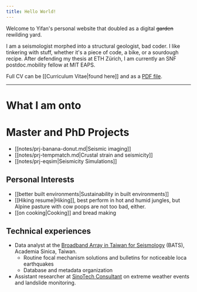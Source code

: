 ```yaml
---
title: Hello World!
---
```

Welcome to Yifan's personal website that doubled as a digital ~~garden~~ rewilding yard.

I am a seismologist morphed into a structural geologist, bad coder. I like tinkering with stuff, whether it's a piece of code, a bike, or a sourdough recipe.
After defending my thesis at ETH Zürich, I am currently an SNF postdoc.mobility fellow at MIT EAPS.

Full CV can be [[Curriculum Vitae|found here]] and as a [PDF file](https://yifanyin.github.io/yifans_cv_2022.pdf).

---
# What I am onto


# Master and PhD Projects
- [[notes/prj-banana-donut.md|Seismic imaging]]
- [[notes/prj-tempmatch.md|Crustal strain and seismicity]]
- [[notes/prj-eqsim|Seismicity Simulations]]

## Personal Interests
- [[better built environments|Sustainability in built environments]]
- [[Hiking resume|Hiking]], best perform in hot and humid jungles, but Alpine pasture with cow poops are not too bad, either.
- [[on cooking|Cooking]] and bread making

## Technical experiences
- Data analyst at the [Broadband Array in Taiwan for Seismology](https://bats.earth.sinica.edu.tw/) (BATS), Academia Sinica, Taiwan.
    - Routine focal mechanism solutions and bulletins for noticeable loca earthquakes
    - Database and metadata organization
- Assistant researcher at [SinoTech Consultant](https://www.sinotech.org.tw/) on extreme weather events and landslide monitoring.